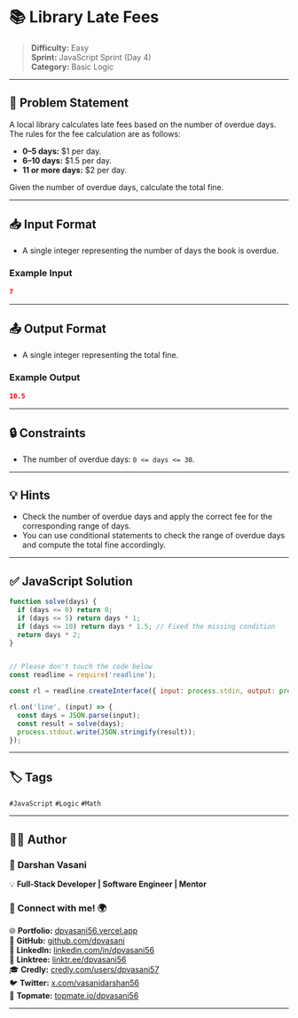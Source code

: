 # 📚 Library Late Fees

> **Difficulty:** Easy  
> **Sprint:** JavaScript Sprint (Day 4)  
> **Category:** Basic Logic

---

## 📝 Problem Statement

A local library calculates late fees based on the number of overdue days. The rules for the fee calculation are as follows:

- **0–5 days:** $1 per day.
- **6–10 days:** $1.5 per day.
- **11 or more days:** $2 per day.

Given the number of overdue days, calculate the total fine.

---

## 📥 Input Format

- A single integer representing the number of days the book is overdue.

### Example Input

```json
7
```

---

## 📤 Output Format

- A single integer representing the total fine.

### Example Output

```json
10.5
```

---

## 🔒 Constraints

- The number of overdue days: `0 <= days <= 30`.

---

## 💡 Hints

- Check the number of overdue days and apply the correct fee for the corresponding range of days.
- You can use conditional statements to check the range of overdue days and compute the total fine accordingly.

---

## ✅ JavaScript Solution

```js
function solve(days) {
  if (days <= 0) return 0;
  if (days <= 5) return days * 1;
  if (days <= 10) return days * 1.5; // Fixed the missing condition
  return days * 2;
}


// Please don't touch the code below
const readline = require('readline');

const rl = readline.createInterface({ input: process.stdin, output: process.stdout });

rl.on('line', (input) => {
  const days = JSON.parse(input);
  const result = solve(days);
  process.stdout.write(JSON.stringify(result));
});
```

---

## 🏷️ Tags

`#JavaScript` `#Logic` `#Math`

---
## 👨‍💻 Author  

### 🚀 **Darshan Vasani**  
💡 **Full-Stack Developer | Software Engineer | Mentor**    

### 🔗 Connect with me! 🌍  
🌐 **Portfolio:** [dpvasani56.vercel.app](https://dpvasani56.vercel.app/)  
🐙 **GitHub:** [github.com/dpvasani](https://github.com/dpvasani)  
💼 **LinkedIn:** [linkedin.com/in/dpvasani56](https://www.linkedin.com/in/dpvasani56/)  
🌳 **Linktree:** [linktr.ee/dpvasani56](https://linktr.ee/dpvasani56)  
🎓 **Credly:** [credly.com/users/dpvasani57](https://www.credly.com/users/dpvasani57/)  
🐦 **Twitter:** [x.com/vasanidarshan56](https://x.com/vasanidarshan56)  
📢 **Topmate:** [topmate.io/dpvasani56](https://topmate.io/dpvasani56)  

---